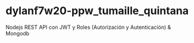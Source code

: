 # dylanf7w20-ppw_tumaille_quintana
Nodejs REST API con JWT y Roles (Autorización y Autenticación) &amp; Mongodb
